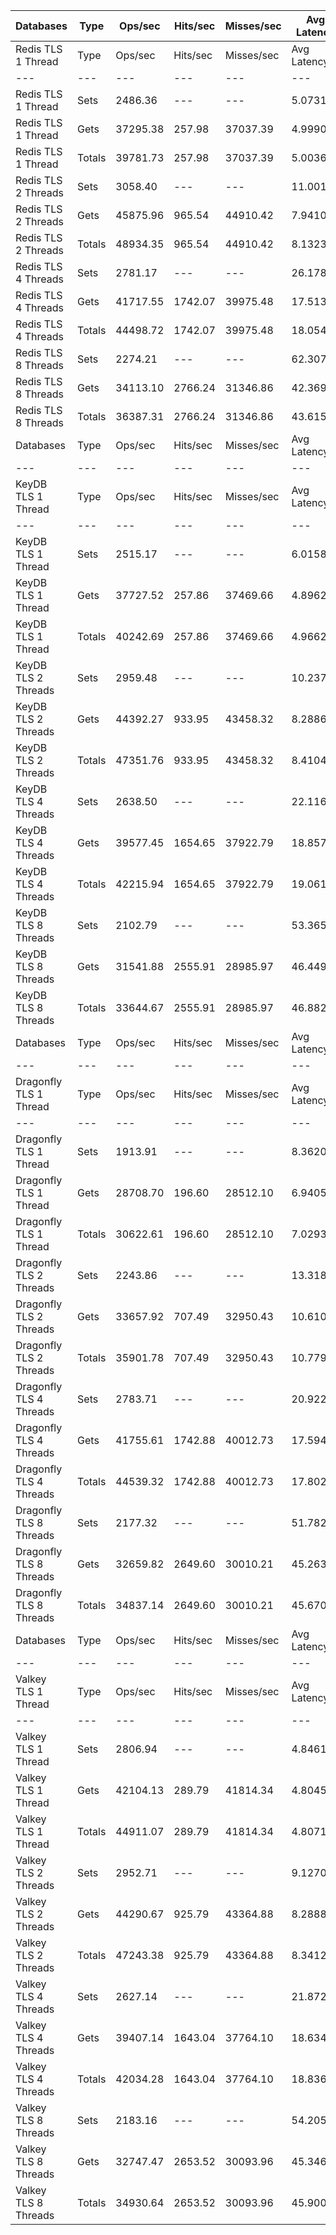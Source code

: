 | Databases | Type | Ops/sec | Hits/sec | Misses/sec | Avg Latency | p50 Latency | p99 Latency | p99.9 Latency | KB/sec |
| --- | --- | --- | --- | --- | --- | --- | --- | --- | --- |
| Redis TLS 1 Thread | Type | Ops/sec | Hits/sec | Misses/sec | Avg Latency | p50 Latency | p99 Latency | p99.9 Latency | KB/sec |
| --- | --- | --- | --- | --- | --- | --- | --- | --- | --- |
Redis TLS 1 Thread | Sets | 2486.36 | --- | --- | 5.07310 | 4.67100 | 9.27900 | 24.06300 | 152.58 |
Redis TLS 1 Thread | Gets | 37295.38 | 257.98 | 37037.39 | 4.99906 | 4.63900 | 8.25500 | 14.46300 | 1455.61 |
Redis TLS 1 Thread | Totals | 39781.73 | 257.98 | 37037.39 | 5.00369 | 4.63900 | 8.25500 | 14.78300 | 1608.20 |
Redis TLS 2 Threads | Sets | 3058.40 | --- | --- | 11.00165 | 7.61500 | 19.96700 | 598.01500 | 187.69 |
Redis TLS 2 Threads | Gets | 45875.96 | 965.54 | 44910.42 | 7.94108 | 7.55100 | 17.40700 | 22.78300 | 1801.91 |
Redis TLS 2 Threads | Totals | 48934.35 | 965.54 | 44910.42 | 8.13236 | 7.55100 | 17.40700 | 24.57500 | 1989.60 |
Redis TLS 4 Threads | Sets | 2781.17 | --- | --- | 26.17850 | 16.89500 | 44.54300 | 1548.28700 | 170.68 |
Redis TLS 4 Threads | Gets | 41717.55 | 1742.07 | 39975.48 | 17.51330 | 16.76700 | 38.14300 | 49.40700 | 1653.75 |
Redis TLS 4 Threads | Totals | 44498.72 | 1742.07 | 39975.48 | 18.05488 | 16.76700 | 38.14300 | 53.24700 | 1824.43 |
Redis TLS 8 Threads | Sets | 2274.21 | --- | --- | 62.30727 | 41.47100 | 99.32700 | 3342.33500 | 139.57 |
Redis TLS 8 Threads | Gets | 34113.10 | 2766.24 | 31346.86 | 42.36942 | 41.21500 | 83.96700 | 109.56700 | 1375.88 |
Redis TLS 8 Threads | Totals | 36387.31 | 2766.24 | 31346.86 | 43.61553 | 41.21500 | 84.47900 | 117.75900 | 1515.44 |
| Databases | Type | Ops/sec | Hits/sec | Misses/sec | Avg Latency | p50 Latency | p99 Latency | p99.9 Latency | KB/sec |
| --- | --- | --- | --- | --- | --- | --- | --- | --- | --- |
| KeyDB TLS 1 Thread | Type | Ops/sec | Hits/sec | Misses/sec | Avg Latency | p50 Latency | p99 Latency | p99.9 Latency | KB/sec |
| --- | --- | --- | --- | --- | --- | --- | --- | --- | --- |
KeyDB TLS 1 Thread | Sets | 2515.17 | --- | --- | 6.01581 | 4.51100 | 11.32700 | 224.25500 | 154.35 |
KeyDB TLS 1 Thread | Gets | 37727.52 | 257.86 | 37469.66 | 4.89625 | 4.51100 | 9.85500 | 12.35100 | 1472.42 |
KeyDB TLS 1 Thread | Totals | 40242.69 | 257.86 | 37469.66 | 4.96622 | 4.51100 | 9.91900 | 13.05500 | 1626.77 |
KeyDB TLS 2 Threads | Sets | 2959.48 | --- | --- | 10.23703 | 7.87100 | 22.14300 | 405.50300 | 181.62 |
KeyDB TLS 2 Threads | Gets | 44392.27 | 933.95 | 43458.32 | 8.28865 | 7.83900 | 18.68700 | 23.80700 | 1743.62 |
KeyDB TLS 2 Threads | Totals | 47351.76 | 933.95 | 43458.32 | 8.41042 | 7.83900 | 18.81500 | 25.21500 | 1925.24 |
KeyDB TLS 4 Threads | Sets | 2638.50 | --- | --- | 22.11633 | 18.17500 | 47.61500 | 745.47100 | 161.93 |
KeyDB TLS 4 Threads | Gets | 39577.45 | 1654.65 | 37922.79 | 18.85795 | 18.04700 | 39.93500 | 51.45500 | 1568.95 |
KeyDB TLS 4 Threads | Totals | 42215.94 | 1654.65 | 37922.79 | 19.06160 | 18.17500 | 40.19100 | 55.55100 | 1730.87 |
KeyDB TLS 8 Threads | Sets | 2102.79 | --- | --- | 53.36573 | 45.82300 | 96.76700 | 1630.20700 | 129.05 |
KeyDB TLS 8 Threads | Gets | 31541.88 | 2555.91 | 28985.97 | 46.44987 | 45.82300 | 83.96700 | 104.95900 | 1272.14 |
KeyDB TLS 8 Threads | Totals | 33644.67 | 2555.91 | 28985.97 | 46.88211 | 45.82300 | 84.47900 | 114.68700 | 1401.19 |
| Databases | Type | Ops/sec | Hits/sec | Misses/sec | Avg Latency | p50 Latency | p99 Latency | p99.9 Latency | KB/sec |
| --- | --- | --- | --- | --- | --- | --- | --- | --- | --- |
| Dragonfly TLS 1 Thread | Type | Ops/sec | Hits/sec | Misses/sec | Avg Latency | p50 Latency | p99 Latency | p99.9 Latency | KB/sec |
| --- | --- | --- | --- | --- | --- | --- | --- | --- | --- |
Dragonfly TLS 1 Thread | Sets | 1913.91 | --- | --- | 8.36203 | 6.59100 | 12.92700 | 307.19900 | 117.45 |
Dragonfly TLS 1 Thread | Gets | 28708.70 | 196.60 | 28512.10 | 6.94054 | 6.55900 | 11.96700 | 14.01500 | 1120.45 |
Dragonfly TLS 1 Thread | Totals | 30622.61 | 196.60 | 28512.10 | 7.02938 | 6.55900 | 11.96700 | 15.16700 | 1237.90 |
Dragonfly TLS 2 Threads | Sets | 2243.86 | --- | --- | 13.31885 | 10.62300 | 20.60700 | 659.45500 | 137.70 |
Dragonfly TLS 2 Threads | Gets | 33657.92 | 707.49 | 32950.43 | 10.61035 | 10.55900 | 18.94300 | 22.01500 | 1321.99 |
Dragonfly TLS 2 Threads | Totals | 35901.78 | 707.49 | 32950.43 | 10.77963 | 10.55900 | 18.94300 | 23.80700 | 1459.70 |
Dragonfly TLS 4 Threads | Sets | 2783.71 | --- | --- | 20.92293 | 16.89500 | 46.59100 | 753.66300 | 170.84 |
Dragonfly TLS 4 Threads | Gets | 41755.61 | 1742.88 | 40012.73 | 17.59433 | 16.89500 | 38.65500 | 52.73500 | 1655.24 |
Dragonfly TLS 4 Threads | Totals | 44539.32 | 1742.88 | 40012.73 | 17.80237 | 16.89500 | 38.91100 | 58.36700 | 1826.08 |
Dragonfly TLS 8 Threads | Sets | 2177.32 | --- | --- | 51.78272 | 44.54300 | 187.39100 | 1523.71100 | 133.62 |
Dragonfly TLS 8 Threads | Gets | 32659.82 | 2649.60 | 30010.21 | 45.26326 | 44.28700 | 116.22300 | 210.94300 | 1317.28 |
Dragonfly TLS 8 Threads | Totals | 34837.14 | 2649.60 | 30010.21 | 45.67073 | 44.28700 | 119.29500 | 234.49500 | 1450.90 |
| Databases | Type | Ops/sec | Hits/sec | Misses/sec | Avg Latency | p50 Latency | p99 Latency | p99.9 Latency | KB/sec |
| --- | --- | --- | --- | --- | --- | --- | --- | --- | --- |
| Valkey TLS 1 Thread | Type | Ops/sec | Hits/sec | Misses/sec | Avg Latency | p50 Latency | p99 Latency | p99.9 Latency | KB/sec |
| --- | --- | --- | --- | --- | --- | --- | --- | --- | --- |
Valkey TLS 1 Thread | Sets | 2806.94 | --- | --- | 4.84618 | 4.67100 | 7.80700 | 14.27100 | 172.26 |
Valkey TLS 1 Thread | Gets | 42104.13 | 289.79 | 41814.34 | 4.80455 | 4.67100 | 7.58300 | 9.27900 | 1643.27 |
Valkey TLS 1 Thread | Totals | 44911.07 | 289.79 | 41814.34 | 4.80716 | 4.67100 | 7.58300 | 9.66300 | 1815.53 |
Valkey TLS 2 Threads | Sets | 2952.71 | --- | --- | 9.12700 | 8.09500 | 14.59100 | 254.97500 | 181.20 |
Valkey TLS 2 Threads | Gets | 44290.67 | 925.79 | 43364.88 | 8.28887 | 8.06300 | 13.05500 | 17.40700 | 1739.53 |
Valkey TLS 2 Threads | Totals | 47243.38 | 925.79 | 43364.88 | 8.34125 | 8.06300 | 13.11900 | 18.55900 | 1920.73 |
Valkey TLS 4 Threads | Sets | 2627.14 | --- | --- | 21.87266 | 18.17500 | 31.99900 | 741.37500 | 161.23 |
Valkey TLS 4 Threads | Gets | 39407.14 | 1643.04 | 37764.10 | 18.63445 | 18.04700 | 28.92700 | 33.79100 | 1562.12 |
Valkey TLS 4 Threads | Totals | 42034.28 | 1643.04 | 37764.10 | 18.83684 | 18.04700 | 29.05500 | 35.58300 | 1723.34 |
Valkey TLS 8 Threads | Sets | 2183.16 | --- | --- | 54.20563 | 44.03100 | 78.33500 | 1835.00700 | 133.98 |
Valkey TLS 8 Threads | Gets | 32747.47 | 2653.52 | 30093.96 | 45.34647 | 44.03100 | 70.65500 | 84.99100 | 1320.76 |
Valkey TLS 8 Threads | Totals | 34930.64 | 2653.52 | 30093.96 | 45.90017 | 44.03100 | 70.65500 | 92.15900 | 1454.74 |
